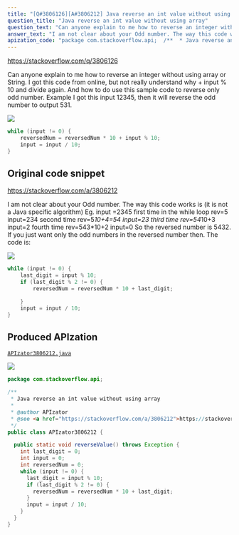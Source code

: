 ```yaml
---
title: "[Q#3806126][A#3806212] Java reverse an int value without using array"
question_title: "Java reverse an int value without using array"
question_text: "Can anyone explain to me how to reverse an integer without using array or String. I got this code from online, but not really understand why + input % 10 and divide again. And how to do use this sample code to reverse only odd number. Example I got this input 12345, then it will reverse the odd number to output 531."
answer_text: "I am not clear about your Odd number. The way this code works is (it is not a Java specific algorithm) Eg. input =2345 first time in the while loop  rev=5 input=234 second time rev=5*10+4=54 input=23 third time rev=54*10+3 input=2 fourth time rev=543*10+2 input=0 So the reversed number is 5432. If you just want only the odd numbers in the reversed number then. The code is:"
apization_code: "package com.stackoverflow.api;  /**  * Java reverse an int value without using array  *  * @author APIzator  * @see <a href=\"https://stackoverflow.com/a/3806212\">https://stackoverflow.com/a/3806212</a>  */ public class APIzator3806212 {    public static void reverseValue() throws Exception {     int last_digit = 0;     int input = 0;     int reversedNum = 0;     while (input != 0) {       last_digit = input % 10;       if (last_digit % 2 != 0) {         reversedNum = reversedNum * 10 + last_digit;       }       input = input / 10;     }   } }"
---
```


https://stackoverflow.com/q/3806126

Can anyone explain to me how to reverse an integer without using array or String. I got this code from online, but not really understand why + input % 10 and divide again.
And how to do use this sample code to reverse only odd number. Example I got this input 12345, then it will reverse the odd number to output 531.


<div class="code-logo"><img src="/stackoverflow.png" /></div>

```java
while (input != 0) {
    reversedNum = reversedNum * 10 + input % 10;
    input = input / 10;   
}
```


## Original code snippet

https://stackoverflow.com/a/3806212

I am not clear about your Odd number.
The way this code works is (it is not a Java specific algorithm)
Eg.
input =2345
first time in the while loop 
rev=5 input=234
second time
rev=5*10+4=54 input=23
third time
rev=54*10+3 input=2
fourth time
rev=543*10+2 input=0
So the reversed number is 5432.
If you just want only the odd numbers in the reversed number then.
The code is:

<div class="code-logo"><img src="/stackoverflow.png" /></div>

```java
while (input != 0) {    
    last_digit = input % 10;
    if (last_digit % 2 != 0) {     
        reversedNum = reversedNum * 10 + last_digit;

    }
    input = input / 10; 
}
```

## Produced APIzation

[`APIzator3806212.java`](https://github.com/blind-papers/apization-temp-data/raw/main/search/APIzator3806212.java)

<div class="code-logo"><img src="/apizator.png" /></div>

```java
package com.stackoverflow.api;

/**
 * Java reverse an int value without using array
 *
 * @author APIzator
 * @see <a href="https://stackoverflow.com/a/3806212">https://stackoverflow.com/a/3806212</a>
 */
public class APIzator3806212 {

  public static void reverseValue() throws Exception {
    int last_digit = 0;
    int input = 0;
    int reversedNum = 0;
    while (input != 0) {
      last_digit = input % 10;
      if (last_digit % 2 != 0) {
        reversedNum = reversedNum * 10 + last_digit;
      }
      input = input / 10;
    }
  }
}

```